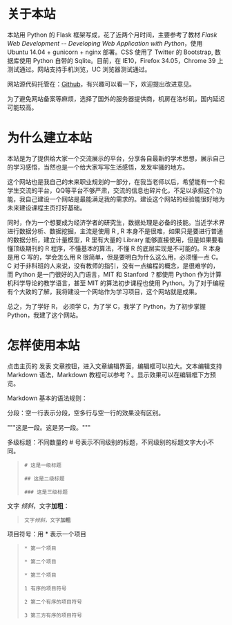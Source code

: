 # 关于本站
本站用 Python 的 Flask 框架写成，花了近两个月时间，主要参考了教材 *Flask Web Development -- Developing Web Application with Python*，使用 Ubuntu 14.04 + gunicorn + nginx 部署。CSS 使用了 Twitter 的 Bootstrap, 数据库使用 Python 自带的 Sqlite。目前，在 IE10，Firefox 34.05，Chrome 39 上测试通过。网站支持手机浏览，UC 浏览器测试通过。

网站源代码托管在：[Github](https://github.com/chenzhou06/iiecon)，有兴趣可以看一下，欢迎提出改进意见。

为了避免网站备案等麻烦，选择了国外的服务器提供商，机房在洛杉矶，国内延迟可能较高。

# 为什么建立本站
本站是为了提供给大家一个交流展示的平台，分享各自最新的学术思想，展示自己的学习感悟，当然也是一个给大家写写生活感悟，发发牢骚的地方。

这个网站也是我自己的未来职业规划的一部分，在我当老师以后，希望能有一个和学生交流的平台，QQ等平台不够严肃，交流的信息也碎片化，不足以承担这个功能，我自己建设一个网站是最能满足我的需求的。建设这个网站的经验能很好地为未来建设课程主页打好基础。

同时，作为一个想要成为经济学者的研究生，数据处理是必备的技能。当近学术界进行数据分析、数据挖掘，主流是使用 R , R 本身不是很难，如果只是要进行普通的数据分析，建立计量模型，R 里有大量的 Library 能够直接使用，但是如果要看懂顶级期刊的 R 程序，不懂基本的算法，不懂 R 的底层实现是不可能的。R 本身是用 C 写的，学会怎么用 R 很简单，但是要明白为什么这么用，必须懂一点 C。C 对于非科班的人来说，没有教师的指引，没有一点编程的概念，是很难学的，而 Python 是一门很好的入门语言，MIT 和 Stanford ？都使用 Python 作为计算机科学导论的教学语言，甚至 MIT 的算法初步课程也使用 Python。为了对于编程有个大致的了解，我将建设一个网站作为学习项目，这个网站就是成果。

总之，为了学好 R， 必须学 C，为了学 C，我学了 Python，为了初步掌握 Python，我建了这个网站。

# 怎样使用本站
点击主页的 发表 文章按钮，进入文章编辑界面，编辑框可以拉大。文本编辑支持 Markdown 语法，Markdown 教程可以参考？。显示效果可以在编辑框下方预览。

Markdown 基本的语法规则：

分段：空一行表示分段，空多行与空一行的效果没有区别。

"""这是一段。这是另一段。"""

多级标题：不同数量的 # 号表示不同级别的标题，不同级别的标题文字大小不同。

><code># 这是一级标题</code>
>
><code>## 这是二级标题</code>
>
><code>### 这是三级标题</code>

文字 *倾斜*，文字**加粗**：

><code>文字*倾斜*，文字**加粗**</code>

项目符号：用 * 表示一个项目

><code>* 第一个项目</code>
>
><code>* 第二个项目</code>
>
><code>* 第三个项目</code>
>
><code>1 有序的项目符号</code>
>
><code>2 第二个有序的项目符号</code>
>
><code>3 第三方有序的项目符号</code>